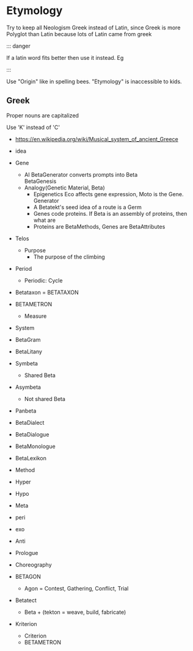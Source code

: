 # Etymology

Try to keep all Neologism Greek instead of Latin, since Greek is more Polyglot than Latin because lots of Latin came from greek

::: danger

If a latin word fits better then use it instead. Eg

:::

Use "Origin" like in spelling bees. "Etymology" is inaccessible to kids.

## Greek

Proper nouns are capitalized

Use 'K' instead of 'C'

- <https://en.wikipedia.org/wiki/Musical_system_of_ancient_Greece>

- idea
- Gene
    - AI BetaGenerator converts prompts into Beta  
    BetaGenesis
    - Analogy(Genetic Material, Beta)
        - Epigenetics Eco affects gene expression, Moto is the Gene. Generator
        - A Betatekt's seed idea of a route is a Germ
        - Genes code proteins. If Beta is an assembly of proteins, then what are
        - Proteins are BetaMethods, Genes are BetaAttributes

- Telos
    - Purpose
        - The purpose of the climbing
- Period
    - Periodic: Cycle
- Betataxon = BETATAXON
- BETAMETRON
    - Measure
- System
- BetaGram
- BetaLitany
- Symbeta
    - Shared Beta
- Asymbeta
    - Not shared Beta
- Panbeta
- BetaDialect
- BetaDialogue
- BetaMonologue
- BetaLexikon
- Method
- Hyper
- Hypo
- Meta
- peri
- exo
- Anti
- Prologue
- Choreography
- BETAGON  
    - Agon = Contest, Gathering, Conflict, Trial
- Betatect
    - Beta + (tekton = weave, build, fabricate)
- Kriterion
    - Criterion
    - BETAMETRON
